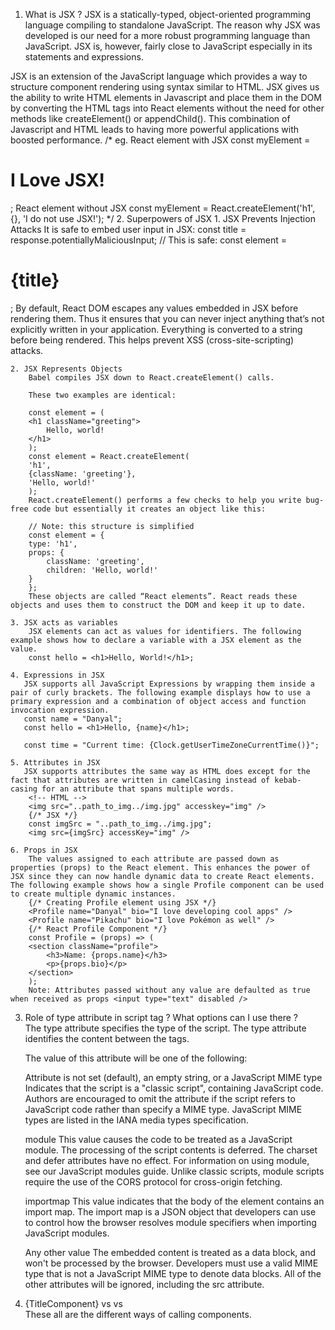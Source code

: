 1. What is JSX ?
JSX is a statically-typed, object-oriented programming language compiling to standalone JavaScript. The reason why JSX was developed is our need for a more robust programming language than JavaScript. JSX is, however, fairly close to JavaScript especially in its statements and expressions.

JSX is an extension of the JavaScript language which provides a way to structure component rendering using syntax similar to HTML. JSX gives us the ability to write HTML elements in Javascript and place them in the DOM by converting the HTML tags into React elements without the need for other methods like createElement() or appendChild(). This combination of Javascript and HTML leads to having more powerful applications with boosted performance.
/* eg. React element with JSX
 const myElement = <h1>I Love JSX!</h1>;
  React element without JSX
 const myElement = React.createElement('h1', {}, 'I do not use JSX!');
*/
 2. Superpowers of JSX
    1. JSX Prevents Injection Attacks
        It is safe to embed user input in JSX:
        const title = response.potentiallyMaliciousInput;
        // This is safe:
        const element = <h1>{title}</h1>;
        By default, React DOM escapes any values embedded in JSX before rendering them. Thus it ensures that you can never inject anything that’s not explicitly written in your application. Everything is converted to a string before being rendered. This helps prevent XSS (cross-site-scripting) attacks.

    2. JSX Represents Objects
        Babel compiles JSX down to React.createElement() calls.

        These two examples are identical:

        const element = (
        <h1 className="greeting">
            Hello, world!
        </h1>
        );
        const element = React.createElement(
        'h1',
        {className: 'greeting'},
        'Hello, world!'
        );
        React.createElement() performs a few checks to help you write bug-free code but essentially it creates an object like this:

        // Note: this structure is simplified
        const element = {
        type: 'h1',
        props: {
            className: 'greeting',
            children: 'Hello, world!'
        }
        };
        These objects are called “React elements”. React reads these objects and uses them to construct the DOM and keep it up to date.

    3. JSX acts as variables
        JSX elements can act as values for identifiers. The following example shows how to declare a variable with a JSX element as the value.
        const hello = <h1>Hello, World!</h1>;   

    4. Expressions in JSX 
       JSX supports all JavaScript Expressions by wrapping them inside a pair of curly brackets. The following example displays how to use a primary expression and a combination of object access and function invocation expression.
       const name = "Danyal";
       const hello = <h1>Hello, {name}</h1>;    

       const time = "Current time: {Clock.getUserTimeZoneCurrentTime()}";

    5. Attributes in JSX
       JSX supports attributes the same way as HTML does except for the fact that attributes are written in camelCasing instead of kebab-casing for an attribute that spans multiple words.
        <!-- HTML -->
        <img src="..path_to_img../img.jpg" accesskey="img" />
        {/* JSX */}
        const imgSrc = "..path_to_img../img.jpg";
        <img src={imgSrc} accessKey="img" />   

    6. Props in JSX
        The values assigned to each attribute are passed down as properties (props) to the React element. This enhances the power of JSX since they can now handle dynamic data to create React elements. The following example shows how a single Profile component can be used to create multiple dynamic instances.
        {/* Creating Profile element using JSX */}
        <Profile name="Danyal" bio="I love developing cool apps" />
        <Profile name="Pikachu" bio="I love Pokémon as well" />
        {/* React Profile Component */}
        const Profile = (props) => (
        <section className="profile">
            <h3>Name: {props.name}</h3>
            <p>{props.bio}</p>
        </section>
        );
        Note: Attributes passed without any value are defaulted as true when received as props <input type="text" disabled />   

3. Role of type attribute in script tag ? What options can I use there ?   
   The type attribute specifies the type of the script. The type attribute identifies the content between the <script> and </script> tags.

   The value of this attribute will be one of the following:

    Attribute is not set (default), an empty string, or a JavaScript MIME type
    Indicates that the script is a "classic script", containing JavaScript code. Authors are encouraged to omit the attribute if the script refers to JavaScript code rather than specify a MIME type. JavaScript MIME types are listed in the IANA media types specification.

    module
    This value causes the code to be treated as a JavaScript module. The processing of the script contents is deferred. The charset and defer attributes have no effect. For information on using module, see our JavaScript modules guide. Unlike classic scripts, module scripts require the use of the CORS protocol for cross-origin fetching.

    importmap
    This value indicates that the body of the element contains an import map. The import map is a JSON object that developers can use to control how the browser resolves module specifiers when importing JavaScript modules.

    Any other value
    The embedded content is treated as a data block, and won't be processed by the browser. Developers must use a valid MIME type that is not a JavaScript MIME type to denote data blocks. All of the other attributes will be ignored, including the src attribute. 

4. {TitleComponent} vs <TitleComponent /> vs <TitleComponent></TitleComponent>  
   These all are the different ways of calling components.       
